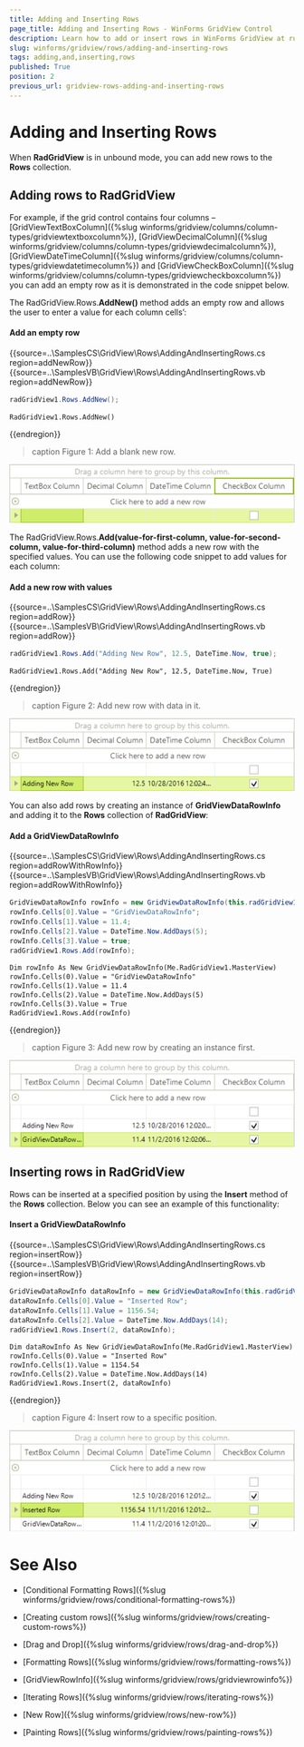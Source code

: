 ```yaml
---
title: Adding and Inserting Rows
page_title: Adding and Inserting Rows - WinForms GridView Control
description: Learn how to add or insert rows in WinForms GridView at run time. 
slug: winforms/gridview/rows/adding-and-inserting-rows
tags: adding,and,inserting,rows
published: True
position: 2
previous_url: gridview-rows-adding-and-inserting-rows
---
```


# Adding and Inserting Rows

When **RadGridView** is in unbound mode, you can add new rows to the **Rows** collection.

## Adding rows to RadGridView

For example, if the grid control contains four columns – [GridViewTextBoxColumn]({%slug winforms/gridview/columns/column-types/gridviewtextboxcolumn%}), [GridViewDecimalColumn]({%slug winforms/gridview/columns/column-types/gridviewdecimalcolumn%}), [GridViewDateTimeColumn]({%slug winforms/gridview/columns/column-types/gridviewdatetimecolumn%}) and [GridViewCheckBoxColumn]({%slug winforms/gridview/columns/column-types/gridviewcheckboxcolumn%}) you can add an empty row as it is demonstrated in the code snippet below.
      	
The RadGridView.Rows.__AddNew()__ method adds an empty row and allows the user to enter a value for each column cells’:

#### Add an empty row

{{source=..\SamplesCS\GridView\Rows\AddingAndInsertingRows.cs region=addNewRow}} 
{{source=..\SamplesVB\GridView\Rows\AddingAndInsertingRows.vb region=addNewRow}} 

````C#
radGridView1.Rows.AddNew();

````
````VB.NET
RadGridView1.Rows.AddNew()

````

{{endregion}} 

>caption Figure 1: Add a blank new row.

![gridview-rows-adding-and-inserting-rows 001](images/gridview-rows-adding-and-inserting-rows001.png)

The RadGridView.Rows.__Add(value-for-first-column, value-for-second-column, value-for-third-column)__ method adds a new row with the specified values. You can use the following code snippet to add values for each column:

#### Add a new row with values

{{source=..\SamplesCS\GridView\Rows\AddingAndInsertingRows.cs region=addRow}} 
{{source=..\SamplesVB\GridView\Rows\AddingAndInsertingRows.vb region=addRow}} 

````C#
radGridView1.Rows.Add("Adding New Row", 12.5, DateTime.Now, true);

````
````VB.NET
RadGridView1.Rows.Add("Adding New Row", 12.5, DateTime.Now, True)

````

{{endregion}} 

>caption Figure 2: Add new row with data in it.

![gridview-rows-adding-and-inserting-rows 002](images/gridview-rows-adding-and-inserting-rows002.png)

You can also add rows by creating an instance of __GridViewDataRowInfo__ and adding it to the __Rows__ collection of __RadGridView__:

#### Add a GridViewDataRowInfo

{{source=..\SamplesCS\GridView\Rows\AddingAndInsertingRows.cs region=addRowWithRowInfo}} 
{{source=..\SamplesVB\GridView\Rows\AddingAndInsertingRows.vb region=addRowWithRowInfo}} 

````C#
GridViewDataRowInfo rowInfo = new GridViewDataRowInfo(this.radGridView1.MasterView);
rowInfo.Cells[0].Value = "GridViewDataRowInfo";
rowInfo.Cells[1].Value = 11.4;
rowInfo.Cells[2].Value = DateTime.Now.AddDays(5);
rowInfo.Cells[3].Value = true;
radGridView1.Rows.Add(rowInfo);

````
````VB.NET
Dim rowInfo As New GridViewDataRowInfo(Me.RadGridView1.MasterView)
rowInfo.Cells(0).Value = "GridViewDataRowInfo"
rowInfo.Cells(1).Value = 11.4
rowInfo.Cells(2).Value = DateTime.Now.AddDays(5)
rowInfo.Cells(3).Value = True
RadGridView1.Rows.Add(rowInfo)

````

{{endregion}} 

>caption Figure 3: Add new row by creating an instance first.

![gridview-rows-adding-and-inserting-rows 003](images/gridview-rows-adding-and-inserting-rows003.png)

## Inserting rows in RadGridView

Rows can be inserted at a specified position by using the __Insert__ method of the __Rows__ collection. Below you can see an example of this functionality:

#### Insert a GridViewDataRowInfo

{{source=..\SamplesCS\GridView\Rows\AddingAndInsertingRows.cs region=insertRow}} 
{{source=..\SamplesVB\GridView\Rows\AddingAndInsertingRows.vb region=insertRow}} 

````C#
GridViewDataRowInfo dataRowInfo = new GridViewDataRowInfo(this.radGridView1.MasterView);
dataRowInfo.Cells[0].Value = "Inserted Row";
dataRowInfo.Cells[1].Value = 1156.54;
dataRowInfo.Cells[2].Value = DateTime.Now.AddDays(14);
radGridView1.Rows.Insert(2, dataRowInfo);

````
````VB.NET
Dim dataRowInfo As New GridViewDataRowInfo(Me.RadGridView1.MasterView)
rowInfo.Cells(0).Value = "Inserted Row"
rowInfo.Cells(1).Value = 1154.54
rowInfo.Cells(2).Value = DateTime.Now.AddDays(14)
RadGridView1.Rows.Insert(2, dataRowInfo)

````

{{endregion}} 

>caption Figure 4: Insert row to a specific position.

![gridview-rows-adding-and-inserting-rows 004](images/gridview-rows-adding-and-inserting-rows004.png)

# See Also
* [Conditional Formatting Rows]({%slug winforms/gridview/rows/conditional-formatting-rows%})

* [Creating custom rows]({%slug winforms/gridview/rows/creating-custom-rows%})

* [Drag and Drop]({%slug winforms/gridview/rows/drag-and-drop%})

* [Formatting Rows]({%slug winforms/gridview/rows/formatting-rows%})

* [GridViewRowInfo]({%slug winforms/gridview/rows/gridviewrowinfo%})

* [Iterating Rows]({%slug winforms/gridview/rows/iterating-rows%})

* [New Row]({%slug winforms/gridview/rows/new-row%})

* [Painting Rows]({%slug winforms/gridview/rows/painting-rows%})

